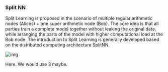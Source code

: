 ### Split NN



Split Learning is proposed in the scenario of multiple regular arithmetic nodes (Alices) + one super arithmetic node (Bob). The core idea is that all parties train a complete model together without leaking the original data, while arranging the parts of the model with higher computational load at the Bob node. The introduction to Split Learning is generally developed based on the distributed computing architecture SplitNN.



![img](https://pic3.zhimg.com/80/v2-6e355840b04dd5d1ad5ed0cce99033ca_1440w.webp)

Here. We would use 3 maybe.



